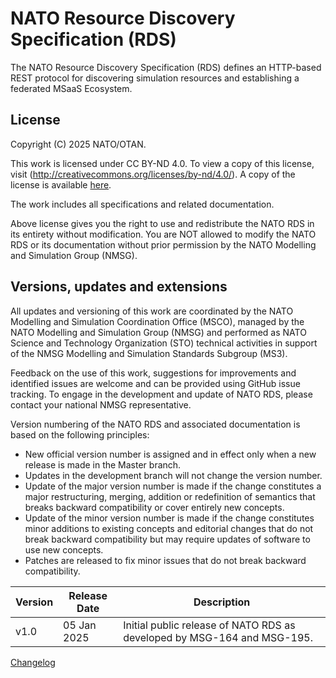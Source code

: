 # NATO Resource Discovery Specification (RDS)

The NATO Resource Discovery Specification (RDS) defines an HTTP-based REST protocol for discovering simulation resources and establishing a federated MSaaS Ecosystem.

## License

Copyright (C) 2025 NATO/OTAN.

This work is licensed under CC BY-ND 4.0. To view a copy of this license, visit (http://creativecommons.org/licenses/by-nd/4.0/). A copy of the license is available [here](LICENSE.md). 

The work includes all specifications and related documentation.

Above license gives you the right to use and redistribute the NATO RDS in its entirety without modification. You are NOT allowed to modify the NATO RDS or its documentation without prior permission by the NATO Modelling and Simulation Group (NMSG).

## Versions, updates and extensions

All updates and versioning of this work are coordinated by the NATO Modelling and Simulation Coordination Office (MSCO), managed by the NATO Modelling and Simulation Group (NMSG) and performed as NATO Science and Technology Organization (STO) technical activities in support of the NMSG Modelling and Simulation Standards Subgroup (MS3).

Feedback on the use of this work, suggestions for improvements and identified issues are welcome and can be provided using GitHub issue tracking. To engage in the development and update of NATO RDS, please contact your national NMSG representative.

Version numbering of the NATO RDS and associated documentation is based on the following principles:

* New official version number is assigned and in effect only when a new release is made in the Master branch.
* Updates in the development branch will not change the version number.
* Update of the major version number is made if the change constitutes a major restructuring, merging, addition or redefinition of semantics that breaks backward compatibility or cover entirely new concepts.
* Update of the minor version number is made if the change constitutes minor additions to existing concepts and editorial changes that do not break backward compatibility but may require updates of software to use new concepts.
* Patches are released to fix minor issues that do not break backward compatibility.

|Version| Release Date |Description|
|---|--------------|---|
|v1.0| 05 Jan 2025  |Initial public release of NATO RDS as developed by MSG-164 and MSG-195. |

[Changelog](changelog.md)
